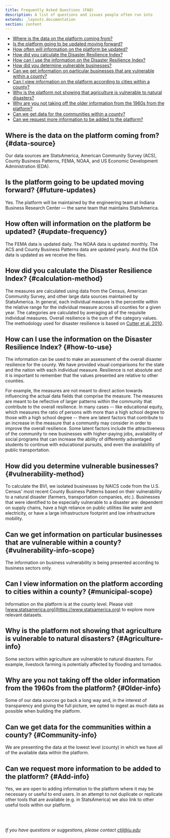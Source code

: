```yaml
---
title: Frequently Asked Questions (FAQ)
description: A list of questions and issues people often run into
extends: _layouts.documentation
section: content
---
```



- [Where is the data on the platform coming from?](#data-source)
- [Is the platform going to be updated moving forward?](#future-updates)
- [How often will information on the platform be updated?](#update-frequency)
- [How did you calculate the Disaster Resilience Index?](#calculation-method)
- [How can I use the information on the Disaster Resilience Index?](#how-to-use)
- [How did you determine vulnerable businesses?](#vulnerability-method)
- [Can we get information on particular businesses that are vulnerable within a county?](#vulnerability-info-scope)
- [Can I view information on the platform according to cities within a county?](#municipal-scope)
- [Why is the platform not showing that agriculture is vulnerable to natural disasters?](#Agriculture-info)
- [Why are you not taking off the older information from the 1960s from the platform?](#Older-info)
- [Can we get data for the communities within a county?](#Community-info)
- [Can we request more information to be added to the platform?](#Add-info)


## Where is the data on the platform coming from? {#data-source}
Our data sources are StatsAmerica, American Community Survey (ACS), County Business Patterns, FEMA, NOAA, and US Economic Development Administration (EDA).

## Is the platform going to be updated moving forward? {#future-updates}
Yes. The platform will be maintained by the engineering team at Indiana Business Research Center — the same team that maintains StatsAmerica.

## How often will information on the platform be updated? {#update-frequency}
The FEMA data is updated daily. The NOAA data is updated monthly. The ACS and County Business Patterns data are updated yearly. And the EDA data is updated as we receive the files.  

## How did you calculate the Disaster Resilience Index? {#calculation-method}
The measures are calculated using data from the Census, American Community Survey, and other large data sources maintained by StatsAmerica. In general, each individual measure is the percentile within the relative range for the individual measure across all counties for a given year. The categories are calculated by averaging all of the requisite individual measures. Overall resilience is the sum of the category values. The methodology used for disaster resilience is based on [Cutter et al. 2010](http://resiliencesystem.com/sites/default/files/Cutter_jhsem.2010.7.1.1732.pdf). 

## How can I use the information on the Disaster Resilience Index? {#how-to-use}
The information can be used to make an assessment of the overall disaster resilience for the county. We have provided visual comparisons for the state and the nation with each individual measure. Resilience is not absolute and it is important to remember that the values presented are relative to other counties.

For example, the measures are not meant to direct action towards influencing the actual data fields that comprise the measure. The measures are meant to be reflective of larger patterns within the community that contribute to the overall resilience. In many cases -- like educational equity, which measures the ratio of persons with more than a high school degree to those with a high school degree -- there are latent factors that contribute to an increase in the measure that a community may consider in order to improve the overall resilience. Some latent factors include the attractiveness of the community to new businesses with higher-paying jobs, availability of social programs that can increase the ability of differently advantaged students to continue with educational pursuits, and even the availability of public transportation.

## How did you determine vulnerable businesses? {#vulnerability-method}
To calculate the BVI, we isolated businesses by NAICS code from the U.S. Census' most recent County Business Patterns based on their vulnerability to a natural disaster (farmers, transportation companies, etc.). Businesses that were identified to be especially vulnerable to a disaster are: dependent on supply chains, have a high reliance on public utilities like water and electricity, or have a large infrastructure footprint and low infrastructure mobility.

## Can we get information on particular businesses that are vulnerable within a county? {#vulnerability-info-scope}
The information on business vulnerability is being presented according to business sectors only. 

## Can I view information on the platform according to cities within a county? {#municipal-scope}
Information on the platform is at the county level. Please visit [www.statsamerica.org](https://www.statsamerica.org) to explore more relevant datasets.

## Why is the platform not showing that agriculture is vulnerable to natural disasters? {#Agriculture-info}
Some sectors within agriculture are vulnerable to natural disasters. For example, livestock farming is potentially affected by flooding and tornados.

## Why are you not taking off the older information from the 1960s from the platform? {#Older-info}
Some of our data sources go back a long way and, in the interest of transparency and giving the full picture, we opted to ingest as much data as possible when building the platform.

## Can we get data for the communities within a county? {#Community-info}
We are presenting the data at the lowest level (county) in which we have all of the available data within the platform.

## Can we request more information to be added to the platform? {#Add-info}
Yes, we are open to adding information to the platform where it may be necessary or useful to end users. In an attempt to not duplicate or replicate other tools that are available (e.g. in StatsAmerica) we also link to other useful tools within our platform.

<br/><br/>

_If you have questions or suggestions, please contact 
[ctil@iu.edu](ctil@iu.edu)_